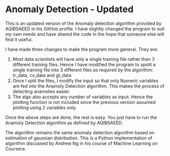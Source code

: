 # Anomaly Detection - Updated

This is an updated version of the Anomaly detection algorithm provided by AQIBSAEED in his GitHub profile. I have slightly changed the program to suit my own needs and have shared the code in the hope that someone else will find it useful.

I have made three changes to make the program more general. They are:
1. Most data scientists will have only a single training file rather than 3 different training files. Hence I have modified the program to spolit a single training file into 3 different files as required by the algorithm: tr_data, cv_data and gt_data
2. Once I split the files, I modify the input so that only Numeric variables are fed into the Anamoly Detection algorithm. This makes the process of detecting anamolies easier.
3. The algo also accepts any number of variables as input. Hence the plotting function is not included since the previous version assumed plotting using 2 variables only. 

Once the above steps are done, the rest is easy. You just have to run the Anamoly Detection algorithm as defined by AQIBSAEED.

The algorithm remains the same anomaly detection algorithm based on estimation of gaussian distribution. This is a Python implementation of algorithm discussed by Andrew Ng in his course of Machine Learning on Coursera.  
